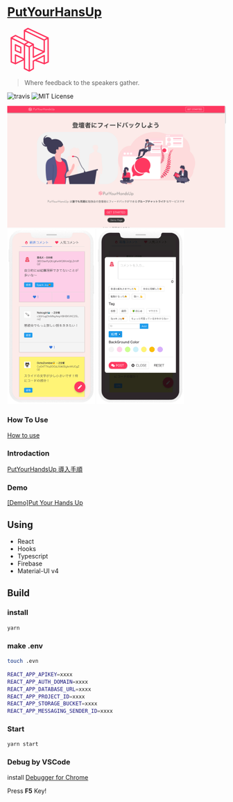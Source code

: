 # [PutYourHansUp](https://pyhu.nkgr.app)

<img src="data:image/svg+xml;base64,PD94bWwgdmVyc2lvbj0iMS4wIiBlbmNvZGluZz0iVVRGLTgiIHN0YW5kYWxvbmU9Im5vIj8+Cjwh%0D%0ARE9DVFlQRSBzdmcgUFVCTElDICItLy9XM0MvL0RURCBTVkcgMS4xLy9FTiIgImh0dHA6Ly93d3cu%0D%0AdzMub3JnL0dyYXBoaWNzL1NWRy8xLjEvRFREL3N2ZzExLmR0ZCI+Cjxzdmcgd2lkdGg9IjEwMCUi%0D%0AIGhlaWdodD0iMTAwJSIgdmlld0JveD0iMCAwIDgwMCA4MDAiIHZlcnNpb249IjEuMSIgeG1sbnM9%0D%0AImh0dHA6Ly93d3cudzMub3JnLzIwMDAvc3ZnIiB4bWxuczp4bGluaz0iaHR0cDovL3d3dy53My5v%0D%0AcmcvMTk5OS94bGluayIgeG1sOnNwYWNlPSJwcmVzZXJ2ZSIgeG1sbnM6c2VyaWY9Imh0dHA6Ly93%0D%0Ad3cuc2VyaWYuY29tLyIgc3R5bGU9ImZpbGwtcnVsZTpldmVub2RkO2NsaXAtcnVsZTpldmVub2Rk%0D%0AO3N0cm9rZS1saW5lY2FwOnJvdW5kO3N0cm9rZS1saW5lam9pbjpyb3VuZDtzdHJva2UtbWl0ZXJs%0D%0AaW1pdDoxMDsiPgogICAgPGcgdHJhbnNmb3JtPSJtYXRyaXgoMC41LDAsMCwwLjUsMCwwKSI+CiAg%0D%0AICAgICAgPGcgdHJhbnNmb3JtPSJtYXRyaXgoMS4xNDQ2MiwwLDAsMS4xNDQ2Miw3NzkuMTk2LDEw%0D%0AODguMTYpIj4KICAgICAgICAgICAgPGcgaWQ9IuODrOOCpOODpOODvC0xIiBzZXJpZjppZD0i44Os%0D%0A44Kk44Ok44O8IDEiPgogICAgICAgICAgICAgICAgPHBhdGggZD0iTTAsLTQ5M0wtMTMyLjU0OSwt%0D%0ANDEzLjY4NkwtMTMyLjU0OSwzNTMuMTg2TDIzLDQzMUwyMiwtMzM3TC0xMzMsLTQxNE0tMTMyLjU0%0D%0AOSwtODYwLjI5MkwtMTMyLjU0OSwtNTY2LjQ3Mk02MjIsLTYyNUwtMjEsLTkyNEwtMTMyLjU0OSwt%0D%0AODYwLjI5Mkw0OTkuMDMsLTU1NS4wMzRMNjIyLC02MjVaTTQ5OS4wMywxOTcuNTE2TDIwNiw4NEw0%0D%0AOTksLTY0TDQ5OS4wMywxOTcuNTE2Wk0xNTAsLTMzNEw0OTkuMTY0LC0xODEuNTY3TTIzLDQzMUwx%0D%0ANTAsMzU3TDE1MCwxMTJMNDk5LjE2NCwtNjQuMDM5TDQ5OS4xNjQsMTk3LjQ2MUw2MjQsMTQxTDYy%0D%0AMiwtNjI1TDQ5OS4xNjQsLTU1NC43MTlMNDk5LjE2NCwtMTgxLjU2N0wxNTAsLTlMMTUwLC00MTlN%0D%0ALTQyMC40OTMsLTQwNC44NzFMLTQyMC40OTMsLTIyMi43MDJMLTI1MC4wNzcsLTE0OS4yNDdMLTI1%0D%0AMC4wNzcsLTMyNS41NEwtNDIwLjQ5MywtNDA0Ljg3MVpNLTQyMC40OTMsMTk3LjQ2MUwtNDIwLjc1%0D%0AMiwtODQuMDE5TS01NTUsLTYyNUwtNTUzLDE0MUwtNDIwLjQ5MywxOTcuNDYxTC0xMzIuNTQ5LDUz%0D%0ALjQ4OEwtNDIwLjQ5MywtODQuMTE3TS00MjAsLTcwMEwxNS44MzUsLTQ4NS4yNDRMMTUwLC00MTlM%0D%0AMjIsLTMzN0wtMTA1Ljg0NCwtNDAwLjMzM0wtNTU1LC02MjVMLTQyMCwtNzAwWiIgc3R5bGU9ImZp%0D%0AbGw6cmdiKDI1NSw0OCw4Nik7ZmlsbC1vcGFjaXR5OjA7ZmlsbC1ydWxlOm5vbnplcm87c3Ryb2tl%0D%0AOnJnYigyNTUsNTYsOTYpO3N0cm9rZS13aWR0aDo0MS45NHB4OyIvPgogICAgICAgICAgICA8L2c+%0D%0ACiAgICAgICAgPC9nPgogICAgPC9nPgo8L3N2Zz4K" style="width: 20%"> 

>  Where feedback to the speakers gather.

![travis](https://travis-ci.org/nkgrnkgr/put-your-hands-up.svg?branch=master)
![MIT License](https://img.shields.io/badge/license-MIT-blue.svg?style=flass)

![alt](./src/images/cap.png)
<img src="https://raw.githubusercontent.com/nkgrnkgr/put-your-hands-up/release_20190307/src/images/s1.png" style="width: 40%"> <img src="https://raw.githubusercontent.com/nkgrnkgr/put-your-hands-up/release_20190307/src/images/s2.png" style="width: 40%">


### How To Use

[How to use](https://pyhu.nkgr.app#howtouse)

### Introdaction

[PutYourHandsUp 導入手順](https://docs.google.com/presentation/d/1jmJge7k_Rkjvru8x8kP6rFPskpx_9JXgYu_L8n2FsCk/edit?usp=sharing)

### Demo

[[Demo]Put Your Hands Up](https://put-your-hands-up-test.firebaseapp.com/events/b8829a6a-5385-4550-b8ad-bc078b578ac7/)

## Using

- React
- Hooks
- Typescript
- Firebase
- Material-UI v4

## Build

### install

```bash
yarn
```

### make .env

```bash
touch .evn
```

```bash
REACT_APP_APIKEY=xxxx
REACT_APP_AUTH_DOMAIN=xxxx
REACT_APP_DATABASE_URL=xxxx
REACT_APP_PROJECT_ID=xxxx
REACT_APP_STORAGE_BUCKET=xxxx
REACT_APP_MESSAGING_SENDER_ID=xxxx
```

### Start

```bash
yarn start
```

### Debug by VSCode

install [Debugger for Chrome](https://marketplace.visualstudio.com/items?itemName=msjsdiag.debugger-for-chrome)

Press **F5** Key!
